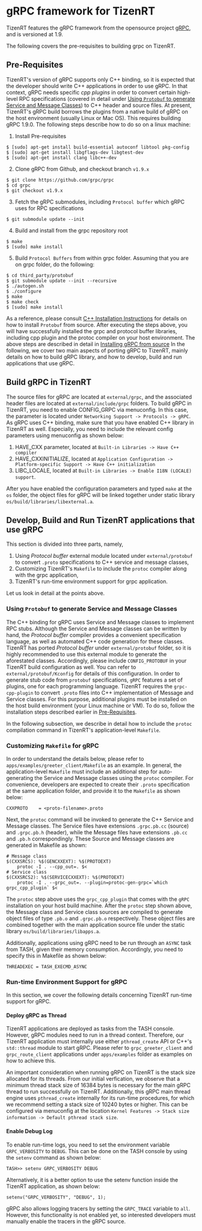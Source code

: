 # gRPC framework for TizenRT
TizenRT features the gRPC framework from the opensource project [gRPC](https://github.com/grpc/grpc), and is versioned at 1.9.

The following covers the pre-requisites to building grpc on TizenRT.

## Pre-Requisites
TizenRT's version of gRPC supports only C++ binding, so it is expected that the developer should write C++ applications in order to 
use gRPC. In that context, gRPC needs specific *cpp plugins* in order to convert certain high-level RPC specifications (covered in detail under [Using `Protobuf` to generate Service and Message Classes](#using-protobuf-to-generate-service-and-message-classes)) to C++ header and source files.
At present, TizenRT's gRPC build borrows the plugins from a native build of gRPC on the host environment (usually Linux or Mac OS). This requires building gRPC 1.9.0. The following steps describe how to do so on a linux machine:

1. Install Pre-requisites
```
$ [sudo] apt-get install build-essential autoconf libtool pkg-config
$ [sudo] apt-get install libgflags-dev libgtest-dev
$ [sudo] apt-get install clang libc++-dev
```

2. Clone gRPC from Github, and checkout branch `v1.9.x`
```
$ git clone https://github.com/grpc/grpc
$ cd grpc
$ git checkout v1.9.x
```
3. Fetch the gRPC submodules, including `Protocol buffer` which gRPC uses for RPC specifications
```
$ git submodule update --init
```
4. Build and install from the grpc repository root
```
$ make
$ [sudo] make install
```
5. Build `Protocol Buffers` from within grpc folder. Assuming that you are on grpc folder, do the following:
```
$ cd third_party/protobuf
$ git submodule update --init --recursive
$ ./autogen.sh
$ ./configure
$ make
$ make check
$ [sudo] make install
```
As a reference, please consult [C++ Installation Instructions](https://github.com/google/protobuf/blob/master/src/README.md) for details on how to install `Protobuf` from source.
After executing the steps above, you will have successfully installed the grpc and protocol buffer libraries, including cpp plugin and the protoc compiler on your host environment. The above steps are described in detail in [Installing gRPC from source](https://github.com/grpc/grpc/blob/master/BUILDING.md) In the following, we cover two main aspects of porting gRPC to TizenRT, mainly details on how to build gRPC library, and how to develop, build and run applications that use gRPC.

## Build gRPC in TizenRT
The source files for gRPC are located at `external/grpc`, and the associated header files are located at 
`external/include/grpc` folders. To build gRPC in TizenRT, you need to enable CONFIG_GRPC via menuconfig. In this case, the parameter is located
under `Networking Support -> Protocols -> gRPC`.
As gRPC uses C++ binding, make sure that you have enabled C++ library in TizenRT as well.
Especially, you need to include the relevant config parameters using menuconfig as shown below:
1. HAVE_CXX parameter, located at `Built-in Libraries -> Have C++ compiler`
2. HAVE_CXXINITIALIZE, located at `Application Configuration -> Platform-specific Support -> Have C++ initialization`
3. LIBC_LOCALE, located at `Built-in Libraries -> Enable I18N (LOCALE) support`.

After you have enabled the configuration parameters and typed `make` at the `os` folder, the object files for gRPC will be
linked together under static library `os/build/libraries/libexternal.a`.

## Develop, Build and Run TizenRT applications that use gRPC
This section is divided into three parts, namely,
1. Using *Protocol buffer* external module located under `external/protobuf` to convert `.proto` specifications to C++ service and message classes,
2. Customizing TizenRT's `Makefile` to include the `protoc` compiler along with the grpc application,
3. TizenRT's run-time environment support for grpc application.


Let us look in detail at the points above.

### Using `Protobuf` to generate Service and Message Classes
The C++ binding for gRPC uses Service and Message classes to implement RPC stubs. Although the Service and Message classes can be written by hand,
the *Protocol buffer* compiler provides a convenient specification language, as well as automated C++ code generation for these classes. TizenRT has ported *Protocol buffer* under
`external/protobuf` folder, so it is highly recommended to use this external module to generate the aforestated classes.
Accordingly, please include `CONFIG_PROTOBUF` in your TizenRT build configuration as well. You can refer to `external/protobuf/Kconfig` for details of this configuration. In order to generate stub code from `protobuf` specifications, `gRPC` features a set of plugins, one for each programming language. TizenRT requires the `grpc-cpp-plugin` to convert `.proto` files into C++ implementation of Message and Service classes. For this purpose, additional plugins must be installed on the host build environment (your Linux machine or VM). To do so, follow the installation steps described earlier in [Pre-Requisites](#pre-requisites).

In the following subsection, we describe in detail how
to include the `protoc` compilation command in TizenRT's application-level `Makefile`.

### Customizing `Makefile` for gRPC
In order to understand the details below, please refer to `apps/examples/greeter_client/Makefile` as an example.
In general, the application-level `Makefile` must include an additional step for auto-generating the Service and Message classes using the `protoc` compiler.
For convenience, developers are expected to create their `.proto` specification at the same application folder, and provide it to the `Makefile` as shown below:
```
CXXPROTO	= <proto-filename>.proto
```
Next, the `protoc` command will be invoked to generate the C++ Service and Message classes. The Service files have extensions `.grpc.pb.cc` (source) and `.grpc.pb.h` (header),
while the Message files have extensions `.pb.cc` and `.pb.h` correspondingly. These Source and Message classes are generated in Makefile as shown:
```
# Message class
$(CXXSRCS): %$(GENCXXEXT): %$(PROTOEXT)
	protoc -I . --cpp_out=. $<
# Service class
$(CXXSRCS2): %$(SERVICECXXEXT): %$(PROTOEXT)
	protoc -I . --grpc_out=. --plugin=protoc-gen-grpc=`which grpc_cpp_plugin` $<
```
The `protoc` step above uses the `grpc_cpp_plugin` that comes with the `gRPC` installation on your host build machine. After the `protoc` step shown above, the Message class and Service class sources are compiled to generate object files of type `.pb.o` and `.grpc.pb.o` respectively.
These object files are combined together with the main application source file under the static library `os/build/libraries/libapps.a`.

Additionally, applications using gRPC need to be run through an `ASYNC` task from TASH, given their memory consumption. Accordingly, you need
to specify this in Makefile as shown below:
```
THREADEXEC = TASH_EXECMD_ASYNC
```

### Run-time Environment Support for gRPC
In this section, we cover the following details concerning TizenRT run-time support for gRPC.
#### Deploy gRPC as Thread
TizenRT applications are deployed as tasks from the TASH console. However, gRPC modules need to run in a thread context.
Therefore, our TizenRT application must internally use either `pthread_create` API or C++'s `std::thread` module to start gRPC.
Please refer to `grpc_greeter_client` and `grpc_route_client` applications under `apps/examples` folder as examples on how to achieve this.

An important consideration when running gRPC on TizenRT is the stack size allocated for its threads.
From our initial verfication, we observe that a minimum thread stack size of 16384 bytes is necessary for the main gRPC thread to run successfully on TizenRT.
Additionally, this gRPC main thread engine uses `pthread_create` internally for its run-time procedures, for which we recommend setting a stack size of 10240 bytes or higher.
This can be configured via menuconfig at the location `Kernel Features -> Stack size information -> Default pthread stack size`.

#### Enable Debug Log
To enable run-time logs, you need to set the environment variable `GRPC_VERBOSITY` to `DEBUG`. This can be done on the TASH console
by using the `setenv` command as shown below:
```
TASH>> setenv GRPC_VERBOSITY DEBUG
```
Alternatively, it is a better option to use the setenv function inside the TizenRT application, as shown below:
```
setenv("GRPC_VERBOSITY", "DEBUG", 1);
```
gRPC also allows logging tracers by setting the `GRPC_TRACE` variable to `all`. However, this functionality is not enabled yet, so interested developers must
manually enable the tracers in the gRPC source.
